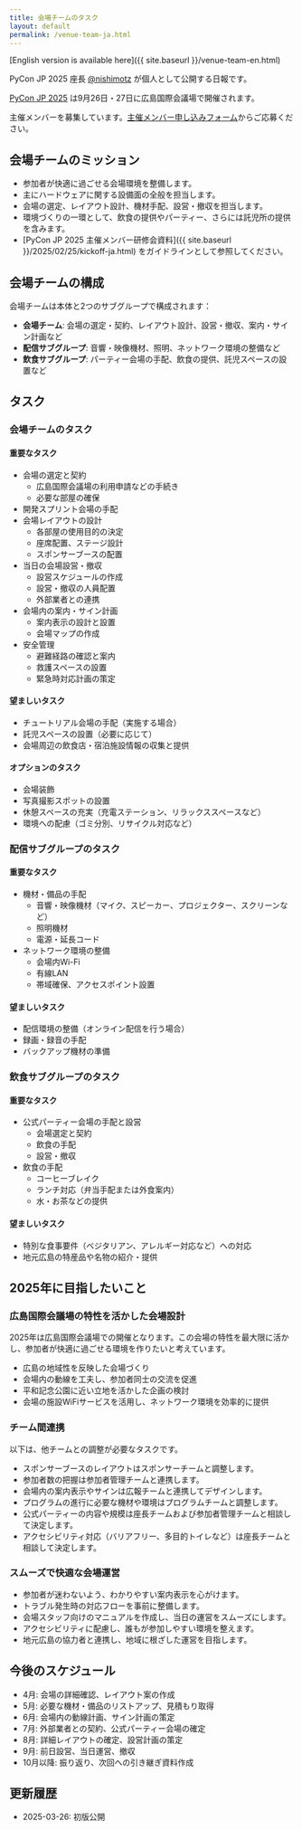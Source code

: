 ```yaml
---
title: 会場チームのタスク
layout: default
permalink: /venue-team-ja.html
---
```


[English version is available here]({{ site.baseurl }}/venue-team-en.html)

PyCon JP 2025 座長 [@nishimotz](https://d.nishimotz.com/aboutme) が個人として公開する日報です。

[PyCon JP 2025](https://2025.pycon.jp/) は9月26日・27日に広島国際会議場で開催されます。

主催メンバーを募集しています。[主催メンバー申し込みフォーム](https://forms.gle/7irqYKhZVj7AY7LfA)からご応募ください。

## 会場チームのミッション

- 参加者が快適に過ごせる会場環境を整備します。
- 主にハードウェアに関する設備面の全般を担当します。
- 会場の選定、レイアウト設計、機材手配、設営・撤収を担当します。
- 環境づくりの一環として、飲食の提供やパーティー、さらには託児所の提供を含みます。
- [PyCon JP 2025 主催メンバー研修会資料]({{ site.baseurl }}/2025/02/25/kickoff-ja.html) をガイドラインとして参照してください。

## 会場チームの構成

会場チームは本体と2つのサブグループで構成されます：

- **会場チーム**: 会場の選定・契約、レイアウト設計、設営・撤収、案内・サイン計画など
- **配信サブグループ**: 音響・映像機材、照明、ネットワーク環境の整備など
- **飲食サブグループ**: パーティー会場の手配、飲食の提供、託児スペースの設置など

## タスク

### 会場チームのタスク

#### 重要なタスク
- 会場の選定と契約
  - 広島国際会議場の利用申請などの手続き
  - 必要な部屋の確保
- 開発スプリント会場の手配
- 会場レイアウトの設計
  - 各部屋の使用目的の決定
  - 座席配置、ステージ設計
  - スポンサーブースの配置
- 当日の会場設営・撤収
  - 設営スケジュールの作成
  - 設営・撤収の人員配置
  - 外部業者との連携
- 会場内の案内・サイン計画
  - 案内表示の設計と設置
  - 会場マップの作成
- 安全管理
  - 避難経路の確認と案内
  - 救護スペースの設置
  - 緊急時対応計画の策定

#### 望ましいタスク
- チュートリアル会場の手配（実施する場合）
- 託児スペースの設置（必要に応じて）
- 会場周辺の飲食店・宿泊施設情報の収集と提供

#### オプションのタスク
- 会場装飾
- 写真撮影スポットの設置
- 休憩スペースの充実（充電ステーション、リラックススペースなど）
- 環境への配慮（ゴミ分別、リサイクル対応など）

### 配信サブグループのタスク

#### 重要なタスク
- 機材・備品の手配
  - 音響・映像機材（マイク、スピーカー、プロジェクター、スクリーンなど）
  - 照明機材
  - 電源・延長コード
- ネットワーク環境の整備
  - 会場内Wi-Fi
  - 有線LAN
  - 帯域確保、アクセスポイント設置

#### 望ましいタスク
- 配信環境の整備（オンライン配信を行う場合）
- 録画・録音の手配
- バックアップ機材の準備

### 飲食サブグループのタスク

#### 重要なタスク
- 公式パーティー会場の手配と設営
  - 会場選定と契約
  - 飲食の手配
  - 設営・撤収
- 飲食の手配
  - コーヒーブレイク
  - ランチ対応（弁当手配または外食案内）
  - 水・お茶などの提供

#### 望ましいタスク
- 特別な食事要件（ベジタリアン、アレルギー対応など）への対応
- 地元広島の特産品や名物の紹介・提供

## 2025年に目指したいこと

### 広島国際会議場の特性を活かした会場設計

2025年は広島国際会議場での開催となります。この会場の特性を最大限に活かし、参加者が快適に過ごせる環境を作りたいと考えています。

- 広島の地域性を反映した会場づくり
- 会場内の動線を工夫し、参加者同士の交流を促進
- 平和記念公園に近い立地を活かした企画の検討
- 会場の施設WiFiサービスを活用し、ネットワーク環境を効率的に提供

### チーム間連携

以下は、他チームとの調整が必要なタスクです。

- スポンサーブースのレイアウトはスポンサーチームと調整します。
- 参加者数の把握は参加者管理チームと連携します。
- 会場内の案内表示やサインは広報チームと連携してデザインします。
- プログラムの進行に必要な機材や環境はプログラムチームと調整します。
- 公式パーティーの内容や規模は座長チームおよび参加者管理チームと相談して決定します。
- アクセシビリティ対応（バリアフリー、多目的トイレなど）は座長チームと相談して決定します。

### スムーズで快適な会場運営

- 参加者が迷わないよう、わかりやすい案内表示を心がけます。
- トラブル発生時の対応フローを事前に整備します。
- 会場スタッフ向けのマニュアルを作成し、当日の運営をスムーズにします。
- アクセシビリティに配慮し、誰もが参加しやすい環境を整えます。
- 地元広島の協力者と連携し、地域に根ざした運営を目指します。

## 今後のスケジュール

- 4月: 会場の詳細確認、レイアウト案の作成
- 5月: 必要な機材・備品のリストアップ、見積もり取得
- 6月: 会場内の動線計画、サイン計画の策定
- 7月: 外部業者との契約、公式パーティー会場の確定
- 8月: 詳細レイアウトの確定、設営計画の策定
- 9月: 前日設営、当日運営、撤収
- 10月以降: 振り返り、次回への引き継ぎ資料作成

## 更新履歴

- 2025-03-26: 初版公開
